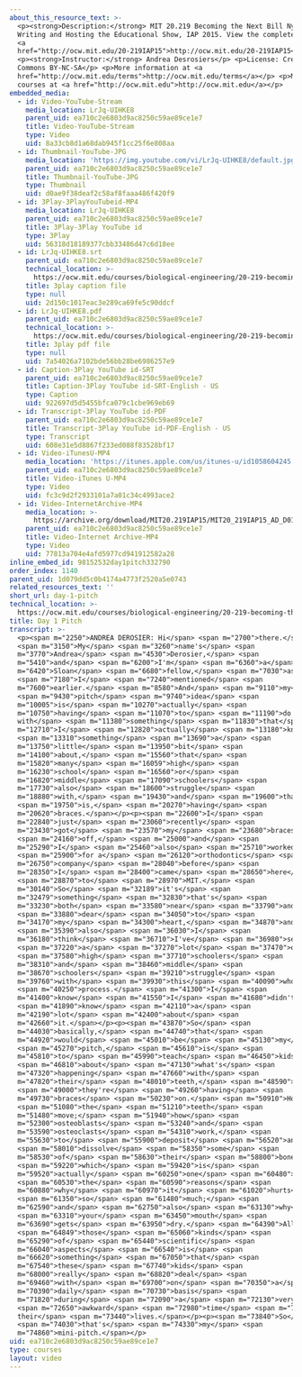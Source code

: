 ```yaml
---
about_this_resource_text: >-
  <p><strong>Description:</strong> MIT 20.219 Becoming the Next Bill Nye:
  Writing and Hosting the Educational Show, IAP 2015. View the complete course:
  <a
  href="http://ocw.mit.edu/20-219IAP15">http://ocw.mit.edu/20-219IAP15</a>.</p>
  <p><strong>Instructor:</strong> Andrea Desrosiers</p> <p>License: Creative
  Commons BY-NC-SA</p> <p>More information at <a
  href="http://ocw.mit.edu/terms">http://ocw.mit.edu/terms</a></p> <p>More
  courses at <a href="http://ocw.mit.edu">http://ocw.mit.edu</a></p>
embedded_media:
  - id: Video-YouTube-Stream
    media_location: LrJq-UIHKE8
    parent_uid: ea710c2e6803d9ac8250c59ae89ce1e7
    title: Video-YouTube-Stream
    type: Video
    uid: 8a33cb8d1a68dab945f1cc25f6e808aa
  - id: Thumbnail-YouTube-JPG
    media_location: 'https://img.youtube.com/vi/LrJq-UIHKE8/default.jpg'
    parent_uid: ea710c2e6803d9ac8250c59ae89ce1e7
    title: Thumbnail-YouTube-JPG
    type: Thumbnail
    uid: d0ae9f38deaf2c58af8faaa486f420f9
  - id: 3Play-3PlayYouTubeid-MP4
    media_location: LrJq-UIHKE8
    parent_uid: ea710c2e6803d9ac8250c59ae89ce1e7
    title: 3Play-3Play YouTube id
    type: 3Play
    uid: 56318d18189377cbb33486d47c6d18ee
  - id: LrJq-UIHKE8.srt
    parent_uid: ea710c2e6803d9ac8250c59ae89ce1e7
    technical_location: >-
      https://ocw.mit.edu/courses/biological-engineering/20-219-becoming-the-next-bill-nye-writing-and-hosting-the-educational-show-january-iap-2015/student-projects/andrea-desrosierss-project/day-1-pitch/LrJq-UIHKE8.srt
    title: 3play caption file
    type: null
    uid: 2d150c1017eac3e289ca69fe5c90ddcf
  - id: LrJq-UIHKE8.pdf
    parent_uid: ea710c2e6803d9ac8250c59ae89ce1e7
    technical_location: >-
      https://ocw.mit.edu/courses/biological-engineering/20-219-becoming-the-next-bill-nye-writing-and-hosting-the-educational-show-january-iap-2015/student-projects/andrea-desrosierss-project/day-1-pitch/LrJq-UIHKE8.pdf
    title: 3play pdf file
    type: null
    uid: 7a54026a7102bde56bb28be6986257e9
  - id: Caption-3Play YouTube id-SRT
    parent_uid: ea710c2e6803d9ac8250c59ae89ce1e7
    title: Caption-3Play YouTube id-SRT-English - US
    type: Caption
    uid: 922697d5d5455bfca079c1cbe969eb69
  - id: Transcript-3Play YouTube id-PDF
    parent_uid: ea710c2e6803d9ac8250c59ae89ce1e7
    title: Transcript-3Play YouTube id-PDF-English - US
    type: Transcript
    uid: 608e31e5d8867f233ed088f83528bf17
  - id: Video-iTunesU-MP4
    media_location: 'https://itunes.apple.com/us/itunes-u/id1058604245'
    parent_uid: ea710c2e6803d9ac8250c59ae89ce1e7
    title: Video-iTunes U-MP4
    type: Video
    uid: fc3c9d2f2933101a7a01c34c4993ace2
  - id: Video-InternetArchive-MP4
    media_location: >-
      https://archive.org/download/MIT20.219IAP15/MIT20_219IAP15_AD_D01_Pitch_360p.mp4
    parent_uid: ea710c2e6803d9ac8250c59ae89ce1e7
    title: Video-Internet Archive-MP4
    type: Video
    uid: 77813a704e4afd5977cd941912582a28
inline_embed_id: 98152532day1pitch332790
order_index: 1140
parent_uid: 1d079dd5c0b4174a4773f2520a5e0743
related_resources_text: ''
short_url: day-1-pitch
technical_location: >-
  https://ocw.mit.edu/courses/biological-engineering/20-219-becoming-the-next-bill-nye-writing-and-hosting-the-educational-show-january-iap-2015/student-projects/andrea-desrosierss-project/day-1-pitch
title: Day 1 Pitch
transcript: >-
  <p><span m="2250">ANDREA DEROSIER: Hi</span> <span m="2700">there.</span>
  <span m="3150">My</span> <span m="3260">name's</span> <span
  m="3770">Andrea</span> <span m="4530">Derosier,</span> <span
  m="5410">and</span> <span m="6200">I'm</span> <span m="6360">a</span> <span
  m="6420">Sloan</span> <span m="6680">fellow,</span> <span m="7030">as</span>
  <span m="7180">I</span> <span m="7240">mentioned</span> <span
  m="7600">earlier.</span> <span m="8580">And</span> <span m="9110">my</span>
  <span m="9430">pitch</span> <span m="9740">idea</span> <span
  m="10005">is</span> <span m="10270">actually</span> <span
  m="10750">having</span> <span m="11070">to</span> <span m="11190">do
  with</span> <span m="11380">something</span> <span m="11830">that</span> <span
  m="12710">I</span> <span m="12820">actually</span> <span m="13180">know</span>
  <span m="13310">something</span> <span m="13690">a</span> <span
  m="13750">little</span> <span m="13950">bit</span> <span
  m="14100">about,</span> <span m="15560">that</span> <span
  m="15820">many</span> <span m="16059">high</span> <span
  m="16230">school</span> <span m="16560">or</span> <span
  m="16820">middle</span> <span m="17090">schoolers</span> <span
  m="17730">also</span> <span m="18600">struggle</span> <span
  m="18880">with,</span> <span m="19430">and</span> <span m="19600">that</span>
  <span m="19750">is,</span> <span m="20270">having</span> <span
  m="20620">braces.</span></p><p><span m="22600">I</span> <span
  m="22840">just</span> <span m="23060">recently</span> <span
  m="23430">got</span> <span m="23570">my</span> <span m="23680">braces</span>
  <span m="24160">off,</span> <span m="25000">and</span> <span
  m="25290">I</span> <span m="25460">also</span> <span m="25710">worked</span>
  <span m="25900">for a</span> <span m="26120">orthodontics</span> <span
  m="26750">company</span> <span m="28040">before</span> <span
  m="28350">I</span> <span m="28400">came</span> <span m="28650">here</span>
  <span m="28870">to</span> <span m="28970">MIT.</span> <span
  m="30140">So</span> <span m="32189">it's</span> <span
  m="32479">something</span> <span m="32830">that's</span> <span
  m="33230">both</span> <span m="33580">near</span> <span m="33790">and</span>
  <span m="33880">dear</span> <span m="34050">to</span> <span
  m="34170">my</span> <span m="34300">heart,</span> <span m="34870">and</span>
  <span m="35390">also</span> <span m="36030">I</span> <span
  m="36180">think</span> <span m="36710">I've</span> <span m="36980">seen</span>
  <span m="37220">a</span> <span m="37270">lot</span> <span m="37470">of</span>
  <span m="37580">high</span> <span m="37710">schoolers</span> <span
  m="38310">and</span> <span m="38460">middle</span> <span
  m="38670">schoolers</span> <span m="39210">struggle</span> <span
  m="39760">with</span> <span m="39930">this</span> <span m="40090">whole</span>
  <span m="40250">process.</span> <span m="41300">I</span> <span
  m="41400">know</span> <span m="41550">I</span> <span m="41680">didn't</span>
  <span m="41890">know</span> <span m="42110">a</span> <span
  m="42190">lot</span> <span m="42400">about</span> <span
  m="42660">it.</span></p><p><span m="43870">So</span> <span
  m="44030">basically,</span> <span m="44740">that</span> <span
  m="44920">would</span> <span m="45010">be</span> <span m="45130">my</span>
  <span m="45270">pitch,</span> <span m="45610">is</span> <span
  m="45810">to</span> <span m="45990">teach</span> <span m="46450">kids</span>
  <span m="46810">about</span> <span m="47130">what's</span> <span
  m="47320">happening</span> <span m="47660">with</span> <span
  m="47820">their</span> <span m="48010">teeth,</span> <span m="48590">as</span>
  <span m="49000">they're</span> <span m="49260">having</span> <span
  m="49730">braces</span> <span m="50230">on.</span> <span m="50910">How</span>
  <span m="51080">the</span> <span m="51210">teeth</span> <span
  m="51480">move;</span> <span m="51940">how</span> <span
  m="52300">osteoblasts</span> <span m="53240">and</span> <span
  m="53590">osteoclasts</span> <span m="54310">work,</span> <span
  m="55630">to</span> <span m="55900">deposit</span> <span m="56520">and</span>
  <span m="58010">dissolve</span> <span m="58350">some</span> <span
  m="58530">of</span> <span m="58630">their</span> <span m="58800">bone,</span>
  <span m="59220">which</span> <span m="59420">is</span> <span
  m="59520">actually</span> <span m="60250">one</span> <span m="60480">of</span>
  <span m="60530">the</span> <span m="60590">reasons</span> <span
  m="60880">why</span> <span m="60970">it</span> <span m="61020">hurts</span>
  <span m="61350">so</span> <span m="61480">much;</span> <span
  m="62590">and</span> <span m="62750">also</span> <span m="63130">why</span>
  <span m="63310">your</span> <span m="63450">mouth</span> <span
  m="63690">gets</span> <span m="63950">dry.</span> <span m="64390">All</span>
  <span m="64849">those</span> <span m="65060">kinds</span> <span
  m="65290">of</span> <span m="65440">scientific</span> <span
  m="66040">aspects</span> <span m="66540">is</span> <span
  m="66620">something</span> <span m="67050">that</span> <span
  m="67540">these</span> <span m="67740">kids</span> <span
  m="68000">really</span> <span m="68820">deal</span> <span
  m="69460">with</span> <span m="69700">on</span> <span m="70350">a</span> <span
  m="70390">daily</span> <span m="70730">basis</span> <span
  m="71820">during</span> <span m="72090">a</span> <span m="72130">very</span>
  <span m="72650">awkward</span> <span m="72980">time</span> <span m="73290">of
  their</span> <span m="73440">lives.</span></p><p><span m="73840">So</span>
  <span m="74030">that's</span> <span m="74330">my</span> <span
  m="74860">mini-pitch.</span></p>
uid: ea710c2e6803d9ac8250c59ae89ce1e7
type: courses
layout: video
---
```

